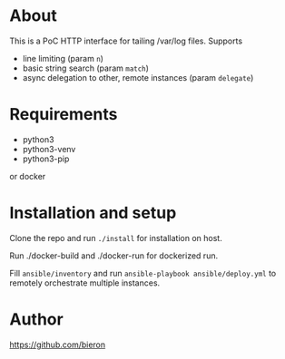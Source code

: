 About
=====

This is a PoC HTTP interface for tailing /var/log files. Supports
- line limiting (param `n`)
- basic string search (param `match`)
- async delegation to other, remote instances (param `delegate`)


Requirements
============

- python3
- python3-venv
- python3-pip

or docker


Installation and setup
============

Clone the repo and run `./install` for installation on host.

Run ./docker-build and ./docker-run for dockerized run.

Fill `ansible/inventory` and run `ansible-playbook ansible/deploy.yml` to
remotely orchestrate multiple instances.


Author
======

https://github.com/bieron
